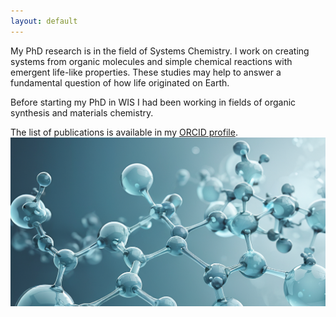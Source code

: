 ```yaml
---
layout: default
---
```


My PhD research is in the field of Systems Chemistry. I work on creating systems from organic molecules and simple chemical reactions with emergent life-like properties. These studies may help to answer a fundamental question of how life originated on Earth.

Before starting my PhD in WIS I had been working in fields of organic synthesis and materials chemistry.

The list of publications is available in my [ORCID profile](https://orcid.org/0000-0001-5945-4523).
![](molecules.png)
